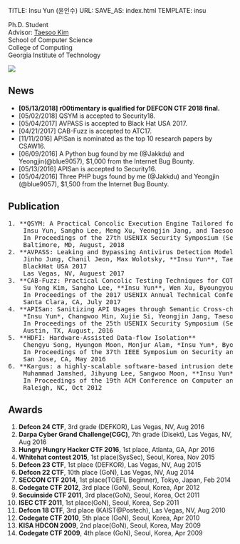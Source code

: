 TITLE: Insu Yun (윤인수)
URL:
SAVE_AS: index.html
TEMPLATE: insu

<div class="row">
  <div class="col-sm-8">
    <p>
      Ph.D. Student</br>
      Advisor: <a href="http://taesoo.gtisc.gatech.edu">Taesoo Kim</a></br>
      School of Computer Science</br>
      College of Computing</br>
      Georgia Institute of Technology</br>
    </p>
  </div>
  <div class="col-sm-4">
    <img src=" images/insu.jpg" />
  </div>
</div>

News
----
- **[05/13/2018] r00timentary is qualified for DEFCON CTF 2018 final.** 
- [05/02/2018] QSYM is accepted to Security18.
- [05/04/2017] AVPASS is accepted to Black Hat USA 2017.
- [04/21/2017] CAB-Fuzz is accepted to ATC17.
- [11/11/2016] APISan is nominated as the top 10 research papers by CSAW16.
- [06/09/2016] A Python bug found by me (@Jakkdu) and Yeongjin(@blue9057),
  $1,000 from the Internet Bug Bounty.
- [05/13/2016] APISan is accepted to Security16.
- [05/04/2016] Three PHP bugs found by me (@Jakkdu) and Yeongjin (@blue9057),
  $1,500 from the Internet Bug Bounty.

Publication
-----------
<pre>
1. **QSYM: A Practical Concolic Execution Engine Tailored for Hybrid Fuzzing (to appear)**
    Insu Yun, Sangho Lee, Meng Xu, Yeongjin Jang, and Taesoo Kim
    In Proceedings of the 27th USENIX Security Symposium (Security 2018)
    Baltimore, MD, August, 2018
2. **AVPASS: Leaking and Bypassing Antivirus Detection Model Automatically**
    Jinho Jung, Chanil Jeon, Max Wolotsky, **Insu Yun**, Taesoo Kim
    BlackHat USA 2017 
    Las Vegas, NV, Auguest 2017 
3. **CAB-Fuzz: Practical Concolic Testing Techniques for COTS Operating Systems**
    Su Yong Kim, Sangho Lee, **Insu Yun**, Wen Xu, Byoungyoung Lee, Youngtae Yun, Taesoo Kim
    In Proceedings of the 2017 USENIX Annual Technical Conference (ATC 2017)
    Santa Clara, CA, July 2017 
4. **APISan: Sanitizing API Usages through Semantic Cross-checking**
    *Insu Yun*, Changwoo Min, Xujie Si, Yeongjin Jang, Taesoo Kim, Mayur Naik 
    In Proceedings of the 25th USENIX Security Symposium (Security 2016) 
    Austin, TX, August, 2016 
5. **HDFI: Hardware-Assisted Data-flow Isolation**
    Chengyu Song, Hyungon Moon, Monjur Alam, *Insu Yun*, Byoungyoung Lee, Taesoo Kim, Wenke Lee, Yunheung Paek 
    In Proceedings of the 37th IEEE Symposium on Security and Privacy (Oakland 2016)
    San Jose, CA, May 2016 
6. **Kargus: a highly-scalable software-based intrusion detection system**
    Muhammad Jamshed, Jihyung Lee, Sangwoo Moon, **Insu Yun**, Deokjin Kim, Sungryoul Lee, Yung Yi, KyoungSoo Park
    In Proceedings of the 19th ACM Conference on Computer and Communications Security (CCS 2012)
    Raleigh, NC, Oct 2012
</pre>

Awards
------
1. **Defcon 24 CTF**, 3rd grade (DEFKOR), Las Vegas, NV, Aug 2016
2. **Darpa Cyber Grand Challenge(CGC)**, 7th grade (Disekt), Las Vegas, NV, Aug 2016
3. **Hungry Hungry Hacker CTF 2016**, 1st place, Atlanta, GA, Apr 2016
4. **Whitehat contest 2015**, 1st place(SysSec), Seoul, Korea, Nov 2015
5. **Defcon 23 CTF**, 1st place (DEFKOR), Las Vegas, NV, Aug 2015
6. **Defcon 22 CTF**, 10th place (GoN), Las Vegas, NV, Aug 2014
7. **SECCON CTF 2014**, 1st place(TOEFL Beginner), Tokyo, Japan, Feb 2014
8. **Codegate CTF 2012**, 3rd place (GoN), Seoul, Korea, Apr 2012
9. **Secuinside CTF 2011**, 3rd place(GoN), Seoul, Korea, Oct 2011
10. **ISEC CTF 2011**, 1st place(GoN), Seoul, Korea, Sep 2011
11. **Defcon 18 CTF**, 3rd place (KAIST@Postech), Las Vegas, NV, Aug 2010
12. **Codegate CTF 2010**, 5th place (GoN), Seoul, Korea, Apr 2010
13. **KISA HDCON 2009**, 2nd place(GoN), Seoul, Korea, May 2009
14. **Codegate CTF 2009**, 4th place (GoN), Seoul, Korea, Apr 2009
